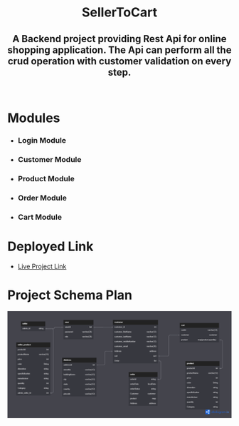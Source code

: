 
<h1 align="center">SellerToCart</h1>
<h2 align="center">A Backend project providing Rest Api for online shopping application. The Api can perform all the crud operation with customer validation on every step.</h2>
<br>
<h1>Modules</h1>
<ul>
<li><h3>Login Module</h3></li>
  <li><h3>Customer Module</h3></li>
  <li><h3>Product Module</h3></li>
  <li><h3>Order Module</h3></li>
  <li><h3>Cart Module</h3></li>
</ul>
<h1>Deployed Link</h1>
<ul><li><a href="http://onlineshop-env.eba-cxymjmdv.ap-northeast-1.elasticbeanstalk.com/swagger-ui/">Live Project Link</a></li></ul>




# Project Schema Plan

<img src="STSKart.png" />
